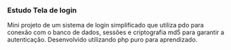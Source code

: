 ### Estudo Tela de login
Mini projeto de um sistema de login simplificado que utiliza pdo para conexão com o banco de dados, sessões e criptografia md5 para garantir a autenticação. Desenvolvido utilizando php puro para aprendizado.
